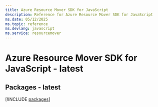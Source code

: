 ```yaml
---
title: Azure Resource Mover SDK for JavaScript
description: Reference for Azure Resource Mover SDK for JavaScript
ms.date: 05/12/2025
ms.topic: reference
ms.devlang: javascript
ms.service: resourcemover
---
```

# Azure Resource Mover SDK for JavaScript - latest
## Packages - latest
[!INCLUDE [packages](resource-mover-index.md)]